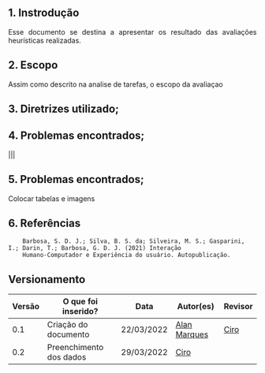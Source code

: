 ## 1. Instrodução
<p align='justify'>
  Esse documento se destina a apresentar os resultado das avaliações heurísticas realizadas.
</p>

## 2. Escopo
<p align='justify'>
  Assim como descrito na analise de tarefas, o escopo da avaliaçao 
</p>

## 3. Diretrizes utilizado;
<p align='justify'>
  
</p>

## 4. Problemas encontrados;
<p align='justify'>
  ||| 
</p>

## 5. Problemas encontrados;
<p align='justify'>
  Colocar tabelas e imagens 
</p>

## 6. Referências
        Barbosa, S. D. J.; Silva, B. S. da; Silveira, M. S.; Gasparini, I.; Darin, T.; Barbosa, G. D. J. (2021) Interação
        Humano-Computador e Experiência do usuário. Autopublicação.


##  Versionamento
Versão |  O que foi inserido? | Data | Autor(es)| Revisor |
---- |----- | ---- | ---- | ---- |
0.1| Criação do documento | 22/03/2022 | [Alan Marques](https://github.com/alan-ms) | [Ciro](https://github.com/ciro-c)  |
0.2 |  Preenchimento dos dados  |29/03/2022| [Ciro](https://github.com/ciro-c) | 